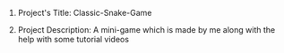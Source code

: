 1. Project's Title:
Classic-Snake-Game

2. Project Description:
A mini-game which is made by me along with the help with some tutorial videos


